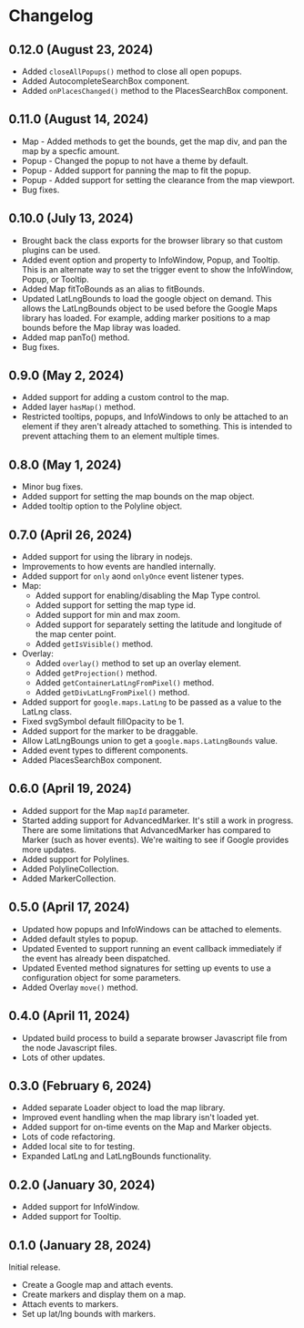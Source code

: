 # Changelog

## 0.12.0 (August 23, 2024)

- Added `closeAllPopups()` method to close all open popups.
- Added AutocompleteSearchBox component.
- Added `onPlacesChanged()` method to the PlacesSearchBox component.

## 0.11.0 (August 14, 2024)

- Map - Added methods to get the bounds, get the map div, and pan the map by a specfic amount.
- Popup - Changed the popup to not have a theme by default.
- Popup - Added support for panning the map to fit the popup.
- Popup - Added support for setting the clearance from the map viewport.
- Bug fixes.

## 0.10.0 (July 13, 2024)

- Brought back the class exports for the browser library so that custom plugins can be used.
- Added event option and property to InfoWindow, Popup, and Tooltip. This is an alternate way to set the trigger event to show the InfoWindow, Popup, or Tooltip.
- Added Map fitToBounds as an alias to fitBounds.
- Updated LatLngBounds to load the google object on demand. This allows the LatLngBounds object to be used before the Google Maps library has loaded. For example, adding marker positions to a map bounds before the Map libray was loaded.
- Added map panTo() method.
- Bug fixes.

## 0.9.0 (May 2, 2024)

- Added support for adding a custom control to the map.
- Added layer `hasMap()` method.
- Restricted tooltips, popups, and InfoWindows to only be attached to an element if they aren't already attached to something. This is intended to prevent attaching them to an element multiple times.

## 0.8.0 (May 1, 2024)

- Minor bug fixes.
- Added support for setting the map bounds on the map object.
- Added tooltip option to the Polyline object.

## 0.7.0 (April 26, 2024)

- Added support for using the library in nodejs.
- Improvements to how events are handled internally.
- Added support for `only` aond `onlyOnce` event listener types.
- Map:
  - Added support for enabling/disabling the Map Type control.
  - Added support for setting the map type id.
  - Added support for min and max zoom.
  - Added support for separately setting the latitude and longitude of the map center point.
  - Added `getIsVisible()` method.
- Overlay:
  - Added `overlay()` method to set up an overlay element.
  - Added `getProjection()` method.
  - Added `getContainerLatLngFromPixel()` method.
  - Added `getDivLatLngFromPixel()` method.
- Added support for `google.maps.LatLng` to be passed as a value to the LatLng class.
- Fixed svgSymbol default fillOpacity to be 1.
- Added support for the marker to be draggable.
- Allow LatLngBoungs union to get a `google.maps.LatLngBounds` value.
- Added event types to different components.
- Added PlacesSearchBox component.
  
## 0.6.0 (April 19, 2024)

- Added support for the Map `mapId` parameter.
- Started adding support for AdvancedMarker. It's still a work in progress. There are some limitations that AdvancedMarker has compared to Marker (such as hover events). We're waiting to see if Google provides more updates.
- Added support for Polylines.
- Added PolylineCollection.
- Added MarkerCollection.

## 0.5.0 (April 17, 2024)

- Updated how popups and InfoWindows can be attached to elements.
- Added default styles to popup.
- Updated Evented to support running an event callback immediately if the event has already been dispatched.
- Updated Evented method signatures for setting up events to use a configuration object for some parameters.
- Added Overlay `move()` method.

## 0.4.0 (April 11, 2024)

- Updated build process to build a separate browser Javascript file from the node Javascript files.
- Lots of other updates.

## 0.3.0 (February 6, 2024)

- Added separate Loader object to load the map library.
- Improved event handling when the map library isn't loaded yet.
- Added support for on-time events on the Map and Marker objects.
- Lots of code refactoring.
- Added local site to for testing.
- Expanded LatLng and LatLngBounds functionality.

## 0.2.0 (January 30, 2024)

- Added support for InfoWindow.
- Added support for Tooltip.

## 0.1.0 (January 28, 2024)

Initial release.

- Create a Google map and attach events.
- Create markers and display them on a map.
- Attach events to markers.
- Set up lat/lng bounds with markers.
